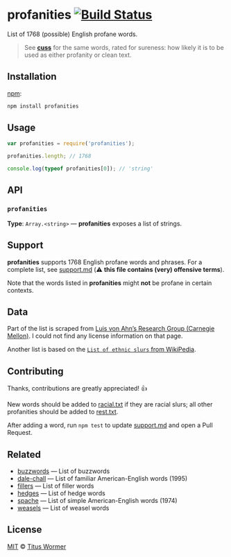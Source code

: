# profanities [![Build Status][travis-badge]][travis]

List of 1768 (possible) English profane words.

> See [**cuss**][cuss] for the same words, rated for sureness: how
> likely it is to be used as either profanity or clean text.

## Installation

[npm][]:

```bash
npm install profanities
```

## Usage

```js
var profanities = require('profanities');

profanities.length; // 1768

console.log(typeof profanities[0]); // 'string'
```

## API

### `profanities`

**Type**: `Array.<string>` — **profanities** exposes a list of strings.

## Support

**profanities** supports 1768 English profane words and phrases.
For a complete list, see [support.md][support] (:warning: **this file
contains (very) offensive terms**).

Note that the words listed in **profanities** might **not** be profane
in certain contexts.

## Data

Part of the list is scraped from [Luis von Ahn’s Research Group (Carnegie
Mellon)][luis-von-ahn].  I could not find
any license information on that page.

Another list is based on the [`List of ethnic slurs` from
WikiPedia][racial-slurs].

## Contributing

Thanks, contributions are greatly appreciated!  :+1:

New words should be added to [racial.txt][racial-list] if they are racial
slurs; all other profanities should be added to [rest.txt][rest-list].

After adding a word, run `npm test` to update [support.md][support] and open a Pull Request.

## Related

*   [buzzwords](https://github.com/words/buzzwords)
    — List of buzzwords
*   [dale-chall](https://github.com/words/dale-chall)
    — List of familiar American-English words (1995)
*   [fillers](https://github.com/words/fillers)
    — List of filler words
*   [hedges](https://github.com/words/hedges)
    — List of hedge words
*   [spache](https://github.com/words/spache)
    — List of simple American-English words (1974)
*   [weasels](https://github.com/words/weasels)
    — List of weasel words

## License

[MIT][license] © [Titus Wormer][author]

<!-- Definitions -->

[travis-badge]: https://img.shields.io/travis/words/profanities.svg

[travis]: https://travis-ci.org/words/profanities

[npm]: https://docs.npmjs.com/cli/install

[license]: LICENSE

[support]: support.md

[author]: http://wooorm.com

[luis-von-ahn]: http://www.cs.cmu.edu/~biglou/resources/

[racial-slurs]: https://en.wikipedia.org/wiki/List_of_ethnic_slurs

[cuss]: https://github.com/wooorm/cuss

[racial-list]: script/racial.txt

[rest-list]: script/rest.txt
